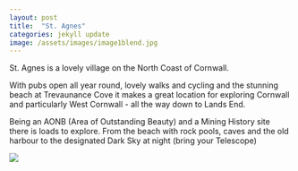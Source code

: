 ```yaml
---
layout: post
title:  "St. Agnes" 
categories: jekyll update
image: /assets/images/image1blend.jpg
---
```

St. Agnes is a lovely village on the North Coast of Cornwall.

With pubs open all year round, lovely walks and cycling and the stunning beach at Trevaunance Cove it makes a great location for exploring Cornwall and particularly West Cornwall - all the way down to Lands End.

Being an AONB (Area of Outstanding Beauty) and a Mining History site there is loads to explore. From the beach with rock pools, caves and the old harbour to the designated Dark Sky at night (bring your Telescope)

<img src="{{site.baseurl}}/assets/images/old_quay1.jpg">
